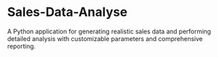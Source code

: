 # Sales-Data-Analyse
A Python application for generating realistic sales data and performing detailed analysis with customizable parameters and comprehensive reporting.
